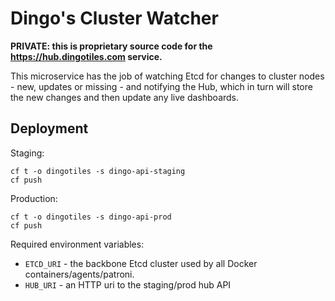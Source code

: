 # Dingo's Cluster Watcher

**PRIVATE: this is proprietary source code for the https://hub.dingotiles.com service.**

This microservice has the job of watching Etcd for changes to cluster nodes - new, updates or missing - and notifying the Hub, which in turn will store the new changes and then update any live dashboards.

## Deployment

Staging:

```
cf t -o dingotiles -s dingo-api-staging
cf push
```

Production:

```
cf t -o dingotiles -s dingo-api-prod
cf push
```

Required environment variables:

* `ETCD_URI` - the backbone Etcd cluster used by all Docker containers/agents/patroni.
* `HUB_URI` - an HTTP uri to the staging/prod hub API
